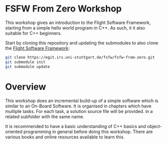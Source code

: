 FSFW From Zero Workshop
=======

This workshop gives an introduction to the Flight Software Framework,
starting from a simple hello world program in C++. As such, it it also suitable
for C++ beginners.

Start by cloning this repository and updating the submodules to also clone
the [Flight Software Framework](https://egit.irs.uni-stuttgart.de/fsfw):

```sh
git clone https://egit.irs.uni-stuttgart.de/fsfw/fsfw-from-zero.git
git submodule init
git submodule update
```

# Overview

This workshop does an incremental build-up of a simple software which
is similar to an On-Board Software. It is organised in chapters which have multiple
tasks. For each task, a solution source file will be provided. in a related subfolder with the
same name.

It is recommended to have a basic understanding of C++ basics and object-oriented programming
in general before doing this workshop. There are various books and online resources available to
learn this.
